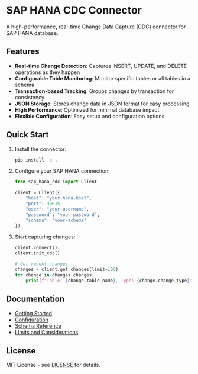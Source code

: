 # SAP HANA CDC Connector

A high-performance, real-time Change Data Capture (CDC) connector for SAP HANA database.

## Features

- **Real-time Change Detection**: Captures INSERT, UPDATE, and DELETE operations as they happen
- **Configurable Table Monitoring**: Monitor specific tables or all tables in a schema
- **Transaction-based Tracking**: Groups changes by transaction for consistency
- **JSON Storage**: Stores change data in JSON format for easy processing
- **High Performance**: Optimized for minimal database impact
- **Flexible Configuration**: Easy setup and configuration options

## Quick Start

1. Install the connector:
   ```bash
   pip install -e .
   ```

2. Configure your SAP HANA connection:
   ```python
   from sap_hana_cdc import Client
   
   client = Client({
       "host": "your-hana-host",
       "port": 30015,
       "user": "your-username",
       "password": "your-password",
       "schema": "your-schema"
   })
   ```

3. Start capturing changes:
   ```python
   client.connect()
   client.init_cdc()
   
   # Get recent changes
   changes = client.get_changes(limit=100)
   for change in changes.changes:
       print(f"Table: {change.table_name}, Type: {change.change_type}")
   ```

## Documentation

- [Getting Started](docs/getting-started.md)
- [Configuration](docs/configuration.md)
- [Schema Reference](docs/schema.md)
- [Limits and Considerations](docs/limits.md)

## License

MIT License - see [LICENSE](LICENSE) for details.
